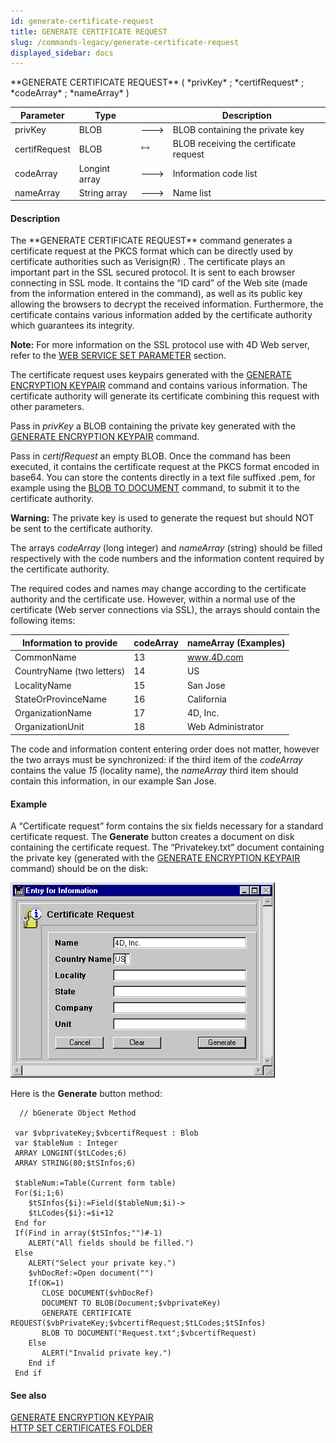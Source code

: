 ```yaml
---
id: generate-certificate-request
title: GENERATE CERTIFICATE REQUEST
slug: /commands-legacy/generate-certificate-request
displayed_sidebar: docs
---
```


<!--REF #_command_.GENERATE CERTIFICATE REQUEST.Syntax-->**GENERATE CERTIFICATE REQUEST** ( *privKey* ; *certifRequest* ; *codeArray* ; *nameArray* )<!-- END REF-->
<!--REF #_command_.GENERATE CERTIFICATE REQUEST.Params-->
| Parameter | Type |  | Description |
| --- | --- | --- | --- |
| privKey | BLOB | &#x1F852; | BLOB containing the private key |
| certifRequest | BLOB | &#x1F858; | BLOB receiving the certificate request |
| codeArray | Longint array | &#x1F852; | Information code list |
| nameArray | String array | &#x1F852; | Name list |

<!-- END REF-->

#### Description 

<!--REF #_command_.GENERATE CERTIFICATE REQUEST.Summary-->The **GENERATE CERTIFICATE REQUEST** command generates a certificate request at the PKCS format which can be directly used by certificate authorities such as Verisign(R) .<!-- END REF--> The certificate plays an important part in the SSL secured protocol. It is sent to each browser connecting in SSL mode. It contains the “ID card” of the Web site (made from the information entered in the command), as well as its public key allowing the browsers to decrypt the received information. Furthermore, the certificate contains various information added by the certificate authority which guarantees its integrity.

**Note:** For more information on the SSL protocol use with 4D Web server, refer to the [WEB SERVICE SET PARAMETER](web-service-set-parameter.md) section. 

The certificate request uses keypairs generated with the [GENERATE ENCRYPTION KEYPAIR](generate-encryption-keypair.md) command and contains various information. The certificate authority will generate its certificate combining this request with other parameters.

Pass in *privKey* a BLOB containing the private key generated with the [GENERATE ENCRYPTION KEYPAIR](generate-encryption-keypair.md) command.

Pass in *certifRequest* an empty BLOB. Once the command has been executed, it contains the certificate request at the PKCS format encoded in base64\. You can store the contents directly in a text file suffixed .pem, for example using the [BLOB TO DOCUMENT](blob-to-document.md) command, to submit it to the certificate authority.

**Warning:** The private key is used to generate the request but should NOT be sent to the certificate authority.

The arrays *codeArray* (long integer) and *nameArray* (string) should be filled respectively with the code numbers and the information content required by the certificate authority. 

The required codes and names may change according to the certificate authority and the certificate use. However, within a normal use of the certificate (Web server connections via SSL), the arrays should contain the following items:

| **Information to provide** | **codeArray** | **nameArray (Examples)** |
| -------------------------- | ------------- | ------------------------ |
| CommonName                 | 13            | www.4D.com               |
| CountryName (two letters)  | 14            | US                       |
| LocalityName               | 15            | San Jose                 |
| StateOrProvinceName        | 16            | California               |
| OrganizationName           | 17            | 4D, Inc.                 |
| OrganizationUnit           | 18            | Web Administrator        |

The code and information content entering order does not matter, however the two arrays must be synchronized: if the third item of the *codeArray* contains the value *15* (locality name), the *nameArray* third item should contain this information, in our example San Jose.

#### Example 

A “Certificate request” form contains the six fields necessary for a standard certificate request. The **Generate** button creates a document on disk containing the certificate request. The “Privatekey.txt” document containing the private key (generated with the [GENERATE ENCRYPTION KEYPAIR](generate-encryption-keypair.md) command) should be on the disk:

![](../assets/en/commands/pict32461.en.png)  
  
Here is the **Generate** button method:

```4d
  // bGenerate Object Method
 
 var $vbprivateKey;$vbcertifRequest : Blob
 var $tableNum : Integer
 ARRAY LONGINT($tLCodes;6)
 ARRAY STRING(80;$tSInfos;6)
 
 $tableNum:=Table(Current form table)
 For($i;1;6)
    $tSInfos{$i}:=Field($tableNum;$i)->
    $tLCodes{$i}:=$i+12
 End for
 If(Find in array($tSInfos;"")#-1)
    ALERT("All fields should be filled.")
 Else
    ALERT("Select your private key.")
    $vhDocRef:=Open document("")
    If(OK=1)
       CLOSE DOCUMENT($vhDocRef)
       DOCUMENT TO BLOB(Document;$vbprivateKey)
       GENERATE CERTIFICATE REQUEST($vbPrivateKey;$vbcertifRequest;$tLCodes;$tSInfos)
       BLOB TO DOCUMENT("Request.txt";$vbcertifRequest)
    Else
       ALERT("Invalid private key.")
    End if
 End if
```

#### See also 

[GENERATE ENCRYPTION KEYPAIR](generate-encryption-keypair.md)  
[HTTP SET CERTIFICATES FOLDER](http-set-certificates-folder.md)  
